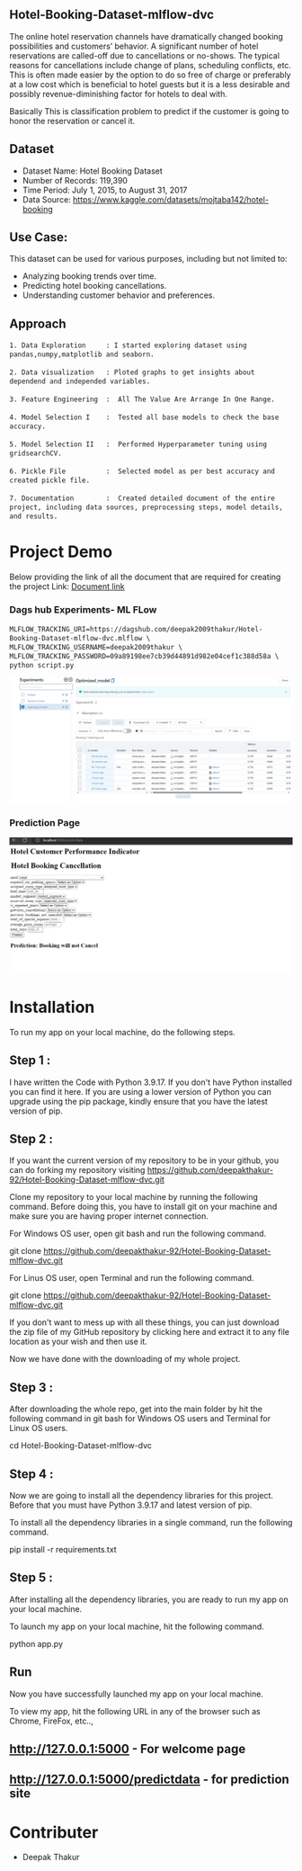 ## Hotel-Booking-Dataset-mlflow-dvc

The online hotel reservation channels have dramatically changed booking possibilities and customers’ behavior. A significant number of hotel reservations are called-off due to cancellations or no-shows. The typical reasons for cancellations include change of plans, scheduling conflicts, etc. This is often made easier by the option to do so free of charge or preferably at a low cost which is beneficial to hotel guests but it is a less desirable and possibly revenue-diminishing factor for hotels to deal with.

Basically This is classification problem to predict if the customer is going to honor the reservation or cancel it. 

## Dataset

- Dataset Name: Hotel Booking Dataset
- Number of Records: 119,390
- Time Period: July 1, 2015, to August 31, 2017
- Data Source: https://www.kaggle.com/datasets/mojtaba142/hotel-booking

## Use Case:

This dataset can be used for various purposes, including but not limited to:

- Analyzing booking trends over time.
- Predicting hotel booking cancellations.
- Understanding customer behavior and preferences.

## Approach
~~~
1. Data Exploration     : I started exploring dataset using pandas,numpy,matplotlib and seaborn. 

2. Data visualization   : Ploted graphs to get insights about dependend and independed variables. 

3. Feature Engineering  :  All The Value Are Arrange In One Range.

4. Model Selection I    :  Tested all base models to check the base accuracy.
                       
5. Model Selection II   :  Performed Hyperparameter tuning using gridsearchCV.

6. Pickle File          :  Selected model as per best accuracy and created pickle file.

7. Documentation        :  Created detailed document of the entire project, including data sources, preprocessing steps, model details, and results.
~~~


# Project Demo
Below providing the link of all the document that are required for creating the project
Link: [Document link](https://deepakthakur-92/github.io/Hotel-Booking-Dataset-mlflow-dvc/)

### Dags hub Experiments- ML FLow
```
MLFLOW_TRACKING_URI=https://dagshub.com/deepak2009thakur/Hotel-Booking-Dataset-mlflow-dvc.mlflow \
MLFLOW_TRACKING_USERNAME=deepak2009thakur \
MLFLOW_TRACKING_PASSWORD=09a89198ee7cb39d44891d982e04cef1c388d58a \
python script.py
```
![Alt text](image.png)

### Prediction Page

![Image](image-1.png)


# Installation

To run my app on your local machine, do the following steps.

## Step 1 :

I have written the Code with Python 3.9.17. If you don't have Python installed you can find it here.
If you are using a lower version of Python you can upgrade using the pip package, kindly ensure that you have the latest version of pip.

## Step 2 :

If you want the current version of my repository to be in your github, you can do forking my repository visiting https://github.com/deepakthakur-92/Hotel-Booking-Dataset-mlflow-dvc.git

Clone my repository to your local machine by running the following command. Before doing this, you have to install git on your machine and make sure you are having proper internet connection.

For Windows OS user, open git bash and run the following command.

git clone https://github.com/deepakthakur-92/Hotel-Booking-Dataset-mlflow-dvc.git

For Linus OS user, open Terminal and run the following command.

git clone https://github.com/deepakthakur-92/Hotel-Booking-Dataset-mlflow-dvc.git

If you don't want to mess up with all these things, you can just download the zip file of my GitHub repository by clicking here and extract it to any file location as your wish and then use it.

Now we have done with the downloading of my whole project.

## Step 3 :

After downloading the whole repo, get into the main folder by hit the following command in git bash for Windows OS users and Terminal for Linux OS users.

cd Hotel-Booking-Dataset-mlflow-dvc

## Step 4 :

Now we are going to install all the dependency libraries for this project. Before that you must have Python 3.9.17 and latest version of pip.

To install all the dependency libraries in a single command, run the following command.

pip install -r requirements.txt

## Step 5 :

After installing all the dependency libraries, you are ready to run my app on your local machine.

To launch my app on your local machine, hit the following command.

python app.py

## Run

Now you have successfully launched my app on your local machine.

To view my app, hit the following URL in any of the browser such as Chrome, FireFox, etc..,

## http://127.0.0.1:5000 - For welcome page

## http://127.0.0.1:5000/predictdata - for prediction site


# Contributer
- Deepak Thakur